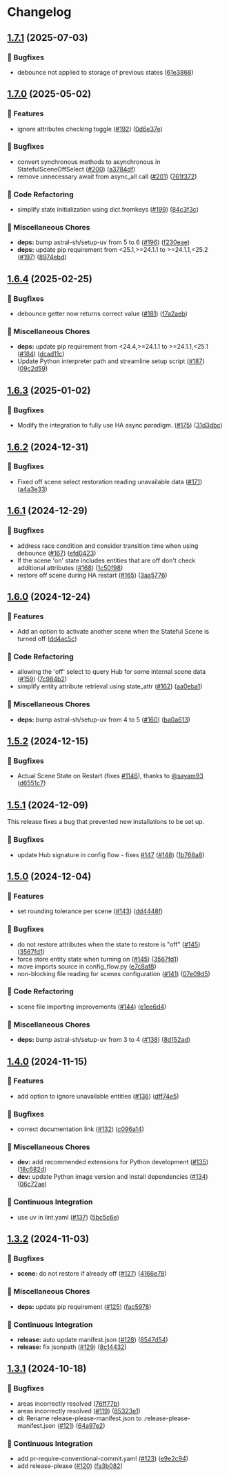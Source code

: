 # Changelog

## [1.7.1](https://github.com/hugobloem/stateful_scenes/compare/v1.7.0...v1.7.1) (2025-07-03)


### 🐛 Bugfixes

* debounce not applied to storage of previous states ([61e3868](https://github.com/hugobloem/stateful_scenes/commit/61e3868ad10a8a30e932b96f4b162db9d4bfa725))

## [1.7.0](https://github.com/hugobloem/stateful_scenes/compare/v1.6.4...v1.7.0) (2025-05-02)


### 🚀 Features

* ignore attributes checking toggle ([#192](https://github.com/hugobloem/stateful_scenes/issues/192)) ([0d6e37e](https://github.com/hugobloem/stateful_scenes/commit/0d6e37ed3a86b7eb8a5f697299a410c53866013b))


### 🐛 Bugfixes

* convert synchronous methods to asynchronous in StatefulSceneOffSelect ([#200](https://github.com/hugobloem/stateful_scenes/issues/200)) ([a3784df](https://github.com/hugobloem/stateful_scenes/commit/a3784dfa1edf8fa3f01ef3d4cc342cc3efb4513e))
* remove unnecessary await from async_all call ([#201](https://github.com/hugobloem/stateful_scenes/issues/201)) ([761f372](https://github.com/hugobloem/stateful_scenes/commit/761f3726b3d6297a09064baea3050ab0e0fd78df))


### 🔨 Code Refactoring

* simplify state initialization using dict.fromkeys ([#199](https://github.com/hugobloem/stateful_scenes/issues/199)) ([84c3f3c](https://github.com/hugobloem/stateful_scenes/commit/84c3f3c5db276ec5ea517e374f8ab2252e7a4404))


### 🔧 Miscellaneous Chores

* **deps:** bump astral-sh/setup-uv from 5 to 6 ([#196](https://github.com/hugobloem/stateful_scenes/issues/196)) ([f230eae](https://github.com/hugobloem/stateful_scenes/commit/f230eae06fe5d2c318ab574c2a08a0bd6f879249))
* **deps:** update pip requirement from &lt;25.1,&gt;=24.1.1 to &gt;=24.1.1,&lt;25.2 ([#197](https://github.com/hugobloem/stateful_scenes/issues/197)) ([8974ebd](https://github.com/hugobloem/stateful_scenes/commit/8974ebd2a4df4dc00c693663aaeb2ece5685fef5))

## [1.6.4](https://github.com/hugobloem/stateful_scenes/compare/v1.6.3...v1.6.4) (2025-02-25)


### 🐛 Bugfixes

* debounce getter now returns correct value ([#181](https://github.com/hugobloem/stateful_scenes/issues/181)) ([f7a2aeb](https://github.com/hugobloem/stateful_scenes/commit/f7a2aeb2893d376b2336a7795877fe86243a7676))


### 🔧 Miscellaneous Chores

* **deps:** update pip requirement from &lt;24.4,&gt;=24.1.1 to >=24.1.1,<25.1 ([#184](https://github.com/hugobloem/stateful_scenes/issues/184)) ([dcad11c](https://github.com/hugobloem/stateful_scenes/commit/dcad11c6f6f98abff6eca791fd594520dd85ab70))
* Update Python interpreter path and streamline setup script ([#187](https://github.com/hugobloem/stateful_scenes/issues/187)) ([09c2d59](https://github.com/hugobloem/stateful_scenes/commit/09c2d59b23783c12a94e38d020b777fd42e1b95e))

## [1.6.3](https://github.com/hugobloem/stateful_scenes/compare/v1.6.2...v1.6.3) (2025-01-02)


### 🐛 Bugfixes

* Modify the integration to fully use HA async paradigm. ([#175](https://github.com/hugobloem/stateful_scenes/issues/175)) ([31d3dbc](https://github.com/hugobloem/stateful_scenes/commit/31d3dbcb20b4be751efe3f2ced809528b22400de))

## [1.6.2](https://github.com/hugobloem/stateful_scenes/compare/v1.6.1...v1.6.2) (2024-12-31)


### 🐛 Bugfixes

* Fixed off scene select restoration reading unavailable data ([#171](https://github.com/hugobloem/stateful_scenes/issues/171)) ([a4a3e33](https://github.com/hugobloem/stateful_scenes/commit/a4a3e3379f2ff7d2ae2b60ebcb8acb2badc2eb00))

## [1.6.1](https://github.com/hugobloem/stateful_scenes/compare/v1.6.0...v1.6.1) (2024-12-29)


### 🐛 Bugfixes

* address race condition and consider transition time when using debounce ([#167](https://github.com/hugobloem/stateful_scenes/issues/167)) ([efd0423](https://github.com/hugobloem/stateful_scenes/commit/efd0423d00ce21b1a0fa8db5f0b68222f68e6c51))
* If the scene 'on' state includes entities that are off don't check additional attributes ([#168](https://github.com/hugobloem/stateful_scenes/issues/168)) ([1c50f98](https://github.com/hugobloem/stateful_scenes/commit/1c50f98a71a83b6163f3ec180237bcff5c590e52))
* restore off scene during HA restart ([#165](https://github.com/hugobloem/stateful_scenes/issues/165)) ([3aa5776](https://github.com/hugobloem/stateful_scenes/commit/3aa5776b4c0f530d618f3072f329c47b397475e4))

## [1.6.0](https://github.com/hugobloem/stateful_scenes/compare/v1.5.2...v1.6.0) (2024-12-24)


### 🚀 Features

* Add an option to activate another scene when the Stateful Scene is turned off ([dd4ac5c](https://github.com/hugobloem/stateful_scenes/commit/dd4ac5cabe74f02ae297d0b18beaaebf16c1eefc))


### 🔨 Code Refactoring

* allowing the 'off' select to query Hub for some internal scene data ([#159](https://github.com/hugobloem/stateful_scenes/issues/159)) ([7c984b2](https://github.com/hugobloem/stateful_scenes/commit/7c984b27be3d1c02352ff73bd904d5e8056a4090))
* simplify entity attribute retrieval using state_attr ([#162](https://github.com/hugobloem/stateful_scenes/issues/162)) ([aa0eba1](https://github.com/hugobloem/stateful_scenes/commit/aa0eba1f28ec1f6491e0deefaf871e7d113015c4))


### 🔧 Miscellaneous Chores

* **deps:** bump astral-sh/setup-uv from 4 to 5 ([#160](https://github.com/hugobloem/stateful_scenes/issues/160)) ([ba0a613](https://github.com/hugobloem/stateful_scenes/commit/ba0a613347318c10ee34cd3a50bddf04fdbf6bb6))

## [1.5.2](https://github.com/hugobloem/stateful_scenes/compare/v1.5.1...v1.5.2) (2024-12-15)


### 🐛 Bugfixes

* Actual Scene State on Restart (fixes [#1146](https://github.com/hugobloem/stateful_scenes/issues/1146)), thanks to [@sayam93](https://github.com/sayam93) ([d6551c7](https://github.com/hugobloem/stateful_scenes/commit/d6551c70a91b8c811eb7545f34ae9dbcdbd16467))

## [1.5.1](https://github.com/hugobloem/stateful_scenes/compare/v1.5.0...v1.5.1) (2024-12-09)

This release fixes a bug that prevented new installations to be set up.

### 🐛 Bugfixes

* update Hub signature in config flow - fixes [#147](https://github.com/hugobloem/stateful_scenes/issues/147) ([#148](https://github.com/hugobloem/stateful_scenes/issues/148)) ([1b768a8](https://github.com/hugobloem/stateful_scenes/commit/1b768a8bd0da7192ea2a12b2ed989afa6bdebd93))

## [1.5.0](https://github.com/hugobloem/stateful_scenes/compare/v1.4.0...v1.5.0) (2024-12-04)


### 🚀 Features

* set rounding tolerance per scene ([#143](https://github.com/hugobloem/stateful_scenes/issues/143)) ([dd4448f](https://github.com/hugobloem/stateful_scenes/commit/dd4448f98c6d3483603f431394245c73d18476d9))


### 🐛 Bugfixes

* do not restore attributes when the state to restore is "off" ([#145](https://github.com/hugobloem/stateful_scenes/issues/145)) ([3567fd1](https://github.com/hugobloem/stateful_scenes/commit/3567fd196aa8aadf9747159c8afcdd3cb9611cd6))
* force store entity state when turning on ([#145](https://github.com/hugobloem/stateful_scenes/issues/145)) ([3567fd1](https://github.com/hugobloem/stateful_scenes/commit/3567fd196aa8aadf9747159c8afcdd3cb9611cd6))
* move imports source in config_flow.py ([e7c8af8](https://github.com/hugobloem/stateful_scenes/commit/e7c8af8becdaaff0491c3c5374694031b1c0059f))
* non-blocking file reading for scenes configuration ([#141](https://github.com/hugobloem/stateful_scenes/issues/141)) ([07e09d5](https://github.com/hugobloem/stateful_scenes/commit/07e09d55e05bf707ccf2b6d26b5209a737ea573a))


### 🔨 Code Refactoring

* scene file importing improvements ([#144](https://github.com/hugobloem/stateful_scenes/issues/144)) ([e1ee6d4](https://github.com/hugobloem/stateful_scenes/commit/e1ee6d48bc3abf453a943d4be2a6b3f33ce23b33))


### 🔧 Miscellaneous Chores

* **deps:** bump astral-sh/setup-uv from 3 to 4 ([#138](https://github.com/hugobloem/stateful_scenes/issues/138)) ([8d152ad](https://github.com/hugobloem/stateful_scenes/commit/8d152ad26970f90de3f2f37ae008ec53d61421fa))

## [1.4.0](https://github.com/hugobloem/stateful_scenes/compare/v1.3.2...v1.4.0) (2024-11-15)


### 🚀 Features

* add option to ignore unavailable entities ([#136](https://github.com/hugobloem/stateful_scenes/issues/136)) ([dff74e5](https://github.com/hugobloem/stateful_scenes/commit/dff74e5b27968d86424915a36409224e8fa45124))


### 🐛 Bugfixes

* correct documentation link ([#132](https://github.com/hugobloem/stateful_scenes/issues/132)) ([c096a14](https://github.com/hugobloem/stateful_scenes/commit/c096a144d3da1ceeb9b19e0a65b3a74433cca2d0))


### 🔧 Miscellaneous Chores

* **dev:** add recommended extensions for Python development ([#135](https://github.com/hugobloem/stateful_scenes/issues/135)) ([18c682d](https://github.com/hugobloem/stateful_scenes/commit/18c682d23f8298cbacc6b0448985d4070eeb15eb))
* **dev:** update Python image version and install dependencies ([#134](https://github.com/hugobloem/stateful_scenes/issues/134)) ([06c72ae](https://github.com/hugobloem/stateful_scenes/commit/06c72ae02ee833f23111856ad2b9d789b54bc532))


### 👷 Continuous Integration

* use uv in lint.yaml ([#137](https://github.com/hugobloem/stateful_scenes/issues/137)) ([5bc5c6e](https://github.com/hugobloem/stateful_scenes/commit/5bc5c6e3e8b0ec1e4126e01d02d27d5be3dac575))

## [1.3.2](https://github.com/hugobloem/stateful_scenes/compare/v1.3.1...v1.3.2) (2024-11-03)


### 🐛 Bugfixes

* **scene:** do not restore if already off ([#127](https://github.com/hugobloem/stateful_scenes/issues/127)) ([4166e78](https://github.com/hugobloem/stateful_scenes/commit/4166e789d52b7bdea17db58452980e358b40fb07))


### 🔧 Miscellaneous Chores

* **deps:** update pip requirement ([#125](https://github.com/hugobloem/stateful_scenes/issues/125)) ([fac5978](https://github.com/hugobloem/stateful_scenes/commit/fac597855d1cf24bb0686ddf5a2cef59d25b7070))


### 👷 Continuous Integration

* **release:** auto update manifest.json ([#128](https://github.com/hugobloem/stateful_scenes/issues/128)) ([8547d54](https://github.com/hugobloem/stateful_scenes/commit/8547d54ac20416df4a77eeba96aff55f82da7803))
* **release:** fix jsonpath ([#129](https://github.com/hugobloem/stateful_scenes/issues/129)) ([8c14432](https://github.com/hugobloem/stateful_scenes/commit/8c1443259076ff7fb06d2c86f48b9da9290c4b72))

## [1.3.1](https://github.com/hugobloem/stateful_scenes/compare/1.3.0...v1.3.1) (2024-10-18)


### 🐛 Bugfixes

* areas incorrectly resolved ([76ff77b](https://github.com/hugobloem/stateful_scenes/commit/76ff77b6d0c8efd9a8e316e865f89361afbba2e3))
* areas incorrectly resolved ([#119](https://github.com/hugobloem/stateful_scenes/issues/119)) ([85323e1](https://github.com/hugobloem/stateful_scenes/commit/85323e12bf53ce954a4f393a41d3080bdf26ce3b))
* **ci:** Rename release-please-manifest.json to .release-please-manifest.json ([#121](https://github.com/hugobloem/stateful_scenes/issues/121)) ([64a97e2](https://github.com/hugobloem/stateful_scenes/commit/64a97e253fa3c90f54ec6b7b6112135c5d32d223))


### 👷 Continuous Integration

* add pr-require-conventional-commit.yaml ([#123](https://github.com/hugobloem/stateful_scenes/issues/123)) ([e9e2c94](https://github.com/hugobloem/stateful_scenes/commit/e9e2c94cd4eedf2bdd8ab74caa91c52a260093a5))
* add release-please ([#120](https://github.com/hugobloem/stateful_scenes/issues/120)) ([fa3b082](https://github.com/hugobloem/stateful_scenes/commit/fa3b0827ae08c2d248fd445582443c5defce461c))
